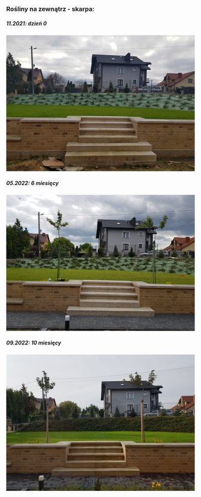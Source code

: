 ### Rośliny na zewnątrz - skarpa:

##### 11.2021: dzień 0
<img src='https://github.com/dziewonski/garden/blob/main/images/diary-south-2021-11.png' alt="Aktualizacja"/>

##### 05.2022: 6 miesięcy
<img src='https://github.com/dziewonski/garden/blob/main/images/diary-south-2022-05.png' alt="Aktualizacja"/>

##### 09.2022: 10 miesięcy
<img src='https://github.com/dziewonski/garden/blob/main/images/diary-south-2022-09.png' alt="Aktualizacja"/>

